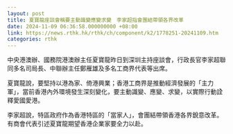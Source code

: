 ```yaml
---
layout: post
title: 夏寶龍座談會稱要主動識變應變求變　李家超指會團結帶領各界改革
date: 2024-11-09 06:36:58.000000000 +08:00
link: https://news.rthk.hk/rthk/ch/component/k2/1778251-20241109.htm
categories: rthk
---
```


中央港澳辦、國務院港澳辦主任夏寶龍昨日到深圳主持座談會，行政長官李家超聯同多名司局長、中聯辦主任鄭雁雄及多名工商界代表等出席。

夏寶龍說，要堅持以港為家、倚港興業；香港工商界是推動經濟發展的「主力軍」，當前香港內外環境發生深刻變化，要主動識變、應變、求變，以實際行動詮釋愛國愛港。

李家超說，特區政府作為香港特區的「當家人」，會團結帶領香港各界銳意改革。有商會代表引述夏寶龍期望香港企業家要全力以赴。
